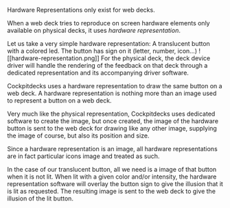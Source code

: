  Hardware Representations only exist for web decks.

 When a web deck tries to reproduce on screen hardware elements only available on physical decks, it uses *hardware representation*.

 Let us take a very simple hardware representation: A translucent button with a colored led. The button has sign on it (letter, number, icon…)
![[hardware-representation.png]]
 For the physical deck, the deck device driver will handle the rendering of the feedback on that deck through a dedicated representation and its accompanying driver software.

 Cockpitdecks uses a hardware representation to draw the same button on a web deck. A hardware representation is nothing more than an image used to represent a button on a web deck.

 Very much like the physical representation, Cockpitdecks uses dedicated software to create the image, but once created, the image of the hardware button is sent to the web deck for drawing like any other image, supplying the image of course, but also its position and size.

 Since a hardware representation is an image, all hardware representations are in fact particular icons image and treated as such.

 In the case of our translucent button, all we need is a image of that button when it is not lit. When lit with a given color and/or intensity, the hardware representation software will overlay the button sign to give the illusion that it is lit as requested. The resulting image is sent to the web deck to give the illusion of the lit button.
